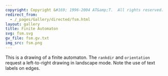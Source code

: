 ```yaml
---
copyright: Copyright &#169; 1996-2004 AT&amp;T.  All rights reserved.
redirect_from:
  - /_pages/Gallery/directed/fsm.html
layout: gallery
title: Finite Automaton
svg: fsm.svg
gv_file: fsm.gv.txt
img_src: fsm.png
---
```

This is a drawing of a finite automaton.
The `rankdir` and `orientation` request a
left-to-right drawing in landscape mode.
Note the use of text labels on edges.
